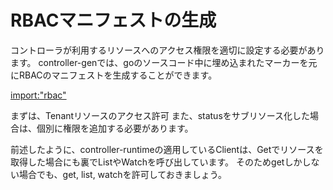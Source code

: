 # RBACマニフェストの生成

コントローラが利用するリソースへのアクセス権限を適切に設定する必要があります。
controller-genでは、goのソースコード中に埋め込まれたマーカーを元にRBACのマニフェストを生成することができます。

[import:"rbac"](../../codes/tenant/controllers/tenant_controller.go)

まずは、Tenantリソースのアクセス許可
また、statusをサブリソース化した場合は、個別に権限を追加する必要があります。

前述したように、controller-runtimeの適用しているClientは、Getでリソースを取得した場合にも裏でListやWatchを呼び出しています。
そのためgetしかしない場合でも、get, list, watchを許可しておきましょう。

